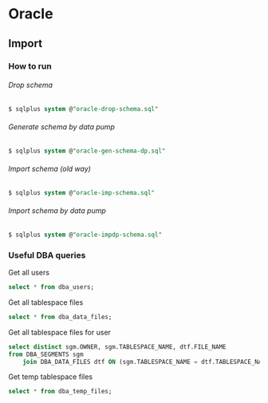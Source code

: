 # Oracle


## Import

### How to run

###### Drop schema
```sql
$ sqlplus system @"oracle-drop-schema.sql"
```
###### Generate schema by data pump
```sql
$ sqlplus system @"oracle-gen-schema-dp.sql"
```
###### Import schema (old way)
```sql
$ sqlplus system @"oracle-imp-schema.sql"
```
###### Import schema by data pump
```sql
$ sqlplus system @"oracle-impdp-schema.sql"
```


### Useful DBA queries
Get all users
```sql
select * from dba_users;
```
Get all tablespace files
```sql
select * from dba_data_files;
```
Get all tablespace files for user
```sql
select distinct sgm.OWNER, sgm.TABLESPACE_NAME, dtf.FILE_NAME
from DBA_SEGMENTS sgm 
    join DBA_DATA_FILES dtf ON (sgm.TABLESPACE_NAME = dtf.TABLESPACE_NAME)
```
Get temp tablespace files
```sql
select * from dba_temp_files;
```